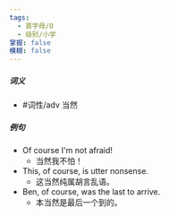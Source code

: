 ```yaml
---
tags:
  - 首字母/O
  - 级别/小学
掌握: false
模糊: false
---
```

##### 词义
- #词性/adv  当然
##### 例句
- Of course I'm not afraid!
	- 当然我不怕！
- This, of course, is utter nonsense.
	- 这当然纯属胡言乱语。
- Ben, of course, was the last to arrive.
	- 本当然是最后一个到的。